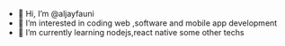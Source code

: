 - 👋 Hi, I’m @aljayfauni
- 👀 I’m interested in coding web ,software and mobile app development
- 🌱 I’m currently learning nodejs,react native some other techs


<!---
aljayfauni/aljayfauni is a ✨ special ✨ repository because its `README.md` (this file) appears on your GitHub profile.
You can click the Preview link to take a look at your changes.
--->
